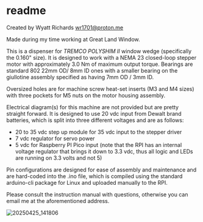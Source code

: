 # readme
Created by Wyatt Richards <wr1701@proton.me>

Made during my time working at Great Land Window.

This is a dispenser for _TREMCO POLYSHIM II_ window wedge (specifically the 0.160" size). It is designed to work with a NEMA 23 closed-loop stepper motor with approximately 3.0 Nm of maximum output torque. Bearings are standard 802 22mm OD/ 8mm ID ones with a smaller bearing on the giullotine assembly specified as having 7mm OD / 3mm ID.

Oversized holes are for machine screw heat-set inserts (M3 and M4 sizes) with three pockets for M5 nuts on the motor housing assembly.

Electrical diagram(s) for this machine are not provided but are pretty straight forward. It is designed to use 20 vdc input from Dewalt brand batteries, which is split into three different voltages and are as follows:
* 20 to 35 vdc step up module for 35 vdc input to the stepper driver
* 7 vdc regulator for servo power
* 5 vdc for Raspberry PI Pico input (note that the RPI has an internal voltage regulator that brings it down to 3.3 vdc, thus all logic and LEDs are running on 3.3 volts and not 5)

Pin configurations are designed for ease of assembly and maintenance and are hard-coded into the .ino file, which is compiled using the standard arduino-cli package for Linux and uploaded manually to the RPI.

Please consult the instruction manual with questions, otherwise you can email me at the aforementioned address.

![20250425_141806](https://github.com/user-attachments/assets/773094a0-8536-4966-ad69-b1f1d41edcd5)
